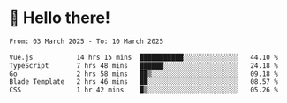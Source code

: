 # 👋 Hello there!

<!--START_SECTION:waka-->

```txt
From: 03 March 2025 - To: 10 March 2025

Vue.js           14 hrs 15 mins  ███████████░░░░░░░░░░░░░░   44.10 %
TypeScript       7 hrs 48 mins   ██████░░░░░░░░░░░░░░░░░░░   24.18 %
Go               2 hrs 58 mins   ██▒░░░░░░░░░░░░░░░░░░░░░░   09.18 %
Blade Template   2 hrs 46 mins   ██░░░░░░░░░░░░░░░░░░░░░░░   08.57 %
CSS              1 hr 42 mins    █▒░░░░░░░░░░░░░░░░░░░░░░░   05.26 %
```

<!--END_SECTION:waka-->
